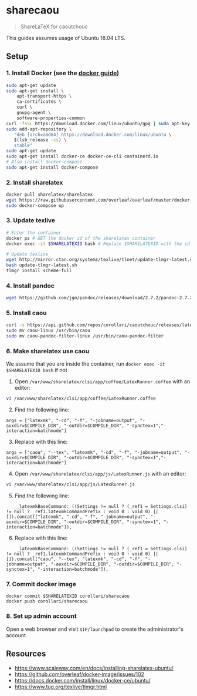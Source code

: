 # sharecaou
> ShareLaTeX for caoutchouc

This guides assumes usage of Ubuntu 18.04 LTS.

## Setup
### 1. Install Docker (see the [docker guide](https://docs.docker.com/install/linux/docker-ce/ubuntu/))
```bash
sudo apt-get update
sudo apt-get install \
    apt-transport-https \
    ca-certificates \
    curl \
    gnupg-agent \
    software-properties-common
curl -fsSL https://download.docker.com/linux/ubuntu/gpg | sudo apt-key add -
sudo add-apt-repository \
   "deb [arch=amd64] https://download.docker.com/linux/ubuntu \
   $(lsb_release -cs) \
   stable"
sudo apt-get update
sudo apt-get install docker-ce docker-ce-cli containerd.io
# Also install docker-compose
sudo apt-get install docker-compose
```

### 2. Install sharelatex
```bash
docker pull sharelatex/sharelatex
wget https://raw.githubusercontent.com/overleaf/overleaf/master/docker-compose.yml
sudo docker-compose up
```

### 3. Update texlive
```bash
# Enter the container
docker ps # GET the docker id of the sharelatex container
docker exec -it $SHARELATEXID bash # Replace $SHARELATEXID with the id obtained in the last step

# Update texlive
wget http://mirror.ctan.org/systems/texlive/tlnet/update-tlmgr-latest.sh
bash update-tlmgr-latest.sh
tlmgr install scheme-full
```

### 4. Install pandoc
```bash
wget https://github.com/jgm/pandoc/releases/download/2.7.2/pandoc-2.7.2-1-amd64.deb && sudo dpkg -i pandoc-2.7.2-1-amd64.deb
```

### 5. Install caou
```bash
curl -s https://api.github.com/repos/corollari/caoutchouc/releases/latest | grep "browser_download_url.*linux" | cut -d : -f 2,3 | tr -d \" | wget -qi -
sudo mv caou-linux /usr/bin/caou
sudo mv caou-pandoc-filter-linux /usr/bin/caou-pandoc-filter
```

### 6. Make sharelatex use caou
We assume that you are inside the container, run `docker exec -it $SHARELATEXID bash` if not
  1. Open `/var/www/sharelatex/clsi/app/coffee/LatexRunner.coffee` with an editor:
```bash
vi /var/www/sharelatex/clsi/app/coffee/LatexRunner.coffee
```
  2. Find the following line:
```
args = ["latexmk", "-cd", "-f", "-jobname=output", "-auxdir=$COMPILE_DIR", "-outdir=$COMPILE_DIR", "-synctex=1","-interaction=batchmode"]
```
  3. Replace with this line:
```
args = ["caou", "--tex", "latexmk", "-cd", "-f", "-jobname=output", "-auxdir=$COMPILE_DIR", "-outdir=$COMPILE_DIR", "-synctex=1","-interaction=batchmode"]
```
  4. Open `/var/www/sharelatex/clsi/app/js/LatexRunner.js` with an editor:
```bash
vi /var/www/sharelatex/clsi/app/js/LatexRunner.js
```
  5. Find the following line:
```
    _latexmkBaseCommand: ((Settings != null ? (_ref1 = Settings.clsi) != null ? _ref1.latexmkCommandPrefix : void 0 : void 0) || []).concat(["latexmk", "-cd", "-f", "-jobname=output", "-auxdir=$COMPILE_DIR", "-outdir=$COMPILE_DIR", "-synctex=1", "-interaction=batchmode"]),
```
  6. Replace with this line:
```
    _latexmkBaseCommand: ((Settings != null ? (_ref1 = Settings.clsi) != null ? _ref1.latexmkCommandPrefix : void 0 : void 0) || []).concat(["caou", "--tex", "latexmk", "-cd", "-f", "-jobname=output", "-auxdir=$COMPILE_DIR", "-outdir=$COMPILE_DIR", "-synctex=1", "-interaction=batchmode"]),
```

### 7. Commit docker image
```
docker commit $SHARELATEXID corollari/sharecaou
docker push corollari/sharecaou
```

### 8. Set up admin account
Open a web browser and visit `$IP/launchpad` to create the administrator's account.

## Resources
- https://www.scaleway.com/en/docs/installing-sharelatex-ubuntu/
- https://github.com/overleaf/docker-image/issues/102
- https://docs.docker.com/install/linux/docker-ce/ubuntu/
- https://www.tug.org/texlive/tlmgr.html
